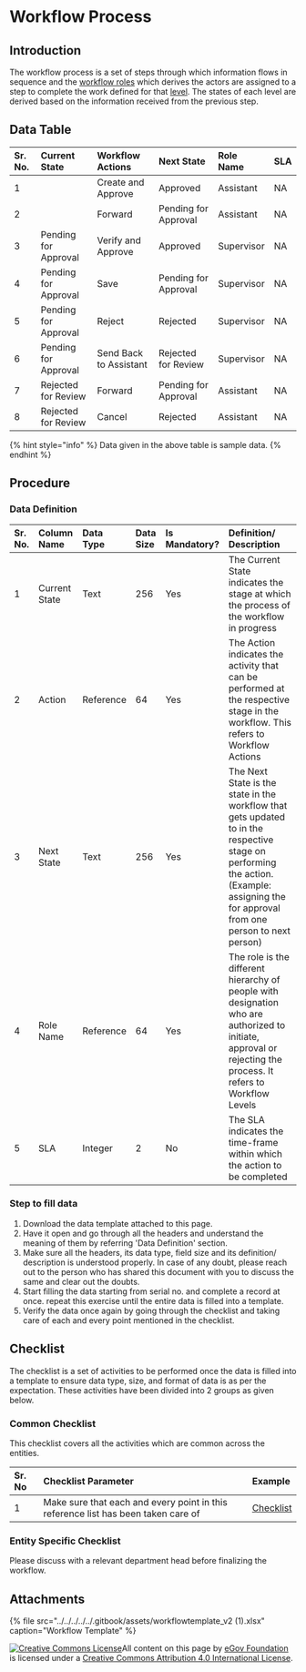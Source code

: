 # Workflow Process

## Introduction

The workflow process is a set of steps through which information flows in sequence and the [workflow roles](https://digit-discuss.atlassian.net/wiki/spaces/DO/pages/537624711/Workflow+Actions) which derives the actors are assigned to a step to complete the work defined for that [level](https://digit-discuss.atlassian.net/wiki/spaces/DO/pages/537690461/Workflow+Levels). The states of each level are derived based on the information received from the previous step.

## Data Table

| Sr. No. | Current State | Workflow Actions | Next State | Role Name | SLA |
| :--- | :--- | :--- | :--- | :--- | :--- |
| 1 |  | Create and Approve | Approved | Assistant | NA |
| 2 |  | Forward | Pending for Approval | Assistant | NA |
| 3 | Pending for Approval | Verify and Approve | Approved | Supervisor | NA |
| 4 | Pending for Approval | Save | Pending for Approval | Supervisor | NA |
| 5 | Pending for Approval | Reject | Rejected | Supervisor | NA |
| 6 | Pending for Approval | Send Back to Assistant | Rejected for Review | Supervisor | NA |
| 7 | Rejected for Review | Forward | Pending for Approval | Assistant | NA |
| 8 | Rejected for Review | Cancel | Rejected | Assistant | NA |

{% hint style="info" %}
Data given in the above table is sample data.
{% endhint %}

## Procedure

### Data Definition

| Sr. No. | Column Name | Data Type | Data Size | Is Mandatory? | Definition/ Description |
| :--- | :--- | :--- | :--- | :--- | :--- |
| 1 | Current State | Text | 256 | Yes | The Current State indicates the stage at which the process of the workflow in progress |
| 2 | Action | Reference | 64 | Yes | The Action indicates the activity that can be performed at the respective stage in the workflow. This refers to Workflow Actions |
| 3 | Next State | Text | 256 | Yes | The Next State is the state in the workflow that gets updated to in the respective stage on performing the action. \(Example: assigning the for approval from one person to next person\) |
| 4 | Role Name | Reference | 64 | Yes | The role is the different hierarchy of people with designation who are authorized to initiate, approval or rejecting the process. It refers to Workflow Levels |
| 5 | SLA | Integer | 2 | No | The SLA indicates the time-frame within which the action to be completed |

### Step to fill data

1. Download the data template attached to this page.
2. Have it open and go through all the headers and understand the meaning of them by referring 'Data Definition' section.
3. Make sure all the headers, its data type, field size and its definition/ description is understood properly. In case of any doubt, please reach out to the person who has shared this document with you to discuss the same and clear out the doubts.
4. Start filling the data starting from serial no. and complete a record at once. repeat this exercise until the entire data is filled into a template.
5. Verify the data once again by going through the checklist and taking care of each and every point mentioned in the checklist.

## Checklist

The checklist is a set of activities to be performed once the data is filled into a template to ensure data type, size, and format of data is as per the expectation. These activities have been divided into 2 groups as given below.

### Common Checklist

This checklist covers all the activities which are common across the entities.

| Sr. No | Checklist Parameter | Example |
| :--- | :--- | :--- |
| 1 | Make sure that each and every point in this reference list has been taken care of | [Checklist](../common-config/checklist.md) |

### Entity Specific Checklist

Please discuss with a relevant department head before finalizing the workflow.

## Attachments

{% file src="../../../../../.gitbook/assets/workflowtemplate\_v2 \(1\).xlsx" caption="Workflow Template" %}

[![Creative Commons License](https://i.creativecommons.org/l/by/4.0/80x15.png)​](http://creativecommons.org/licenses/by/4.0/)All content on this page by [eGov Foundation](https://egov.org.in/) is licensed under a [Creative Commons Attribution 4.0 International License](http://creativecommons.org/licenses/by/4.0/).

